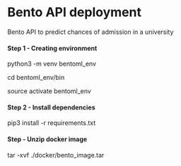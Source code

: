 # Bento API deployment
Bento API to predict chances of admission in a university

#### Step 1 - Creating environment
python3 -m venv bentoml_env

cd  bentoml_env/bin

source activate bentoml_env


#### Step 2 - Install dependencies
pip3 install -r requirements.txt

#### Step - Unzip docker image
tar -xvf ./docker/bento_image.tar
